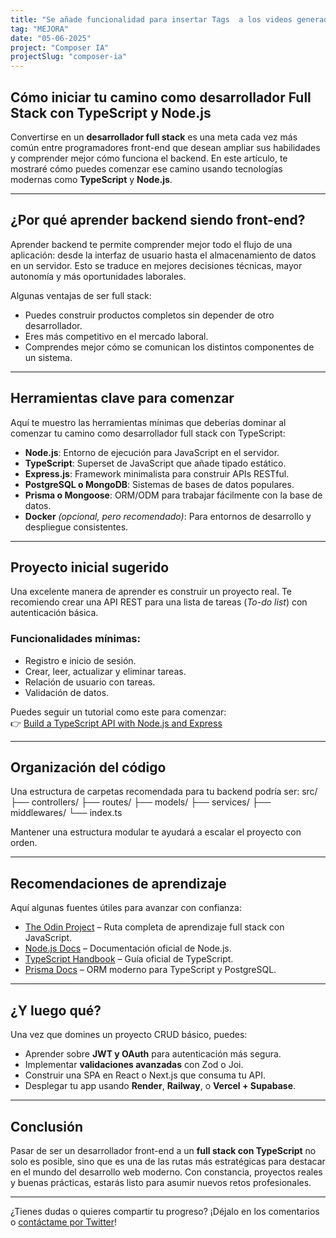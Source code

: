 ```yaml
---
title: "Se añade funcionalidad para insertar Tags  a los videos generados desde la extensión"
tag: "MEJORA"
date: "05-06-2025"
project: "Composer IA"
projectSlug: "composer-ia"
---
```


## Cómo iniciar tu camino como desarrollador Full Stack con TypeScript y Node.js

Convertirse en un **desarrollador full stack** es una meta cada vez más común entre programadores front-end que desean ampliar sus habilidades y comprender mejor cómo funciona el backend. En este artículo, te mostraré cómo puedes comenzar ese camino usando tecnologías modernas como **TypeScript** y **Node.js**.

---

## ¿Por qué aprender backend siendo front-end?

Aprender backend te permite comprender mejor todo el flujo de una aplicación: desde la interfaz de usuario hasta el almacenamiento de datos en un servidor. Esto se traduce en mejores decisiones técnicas, mayor autonomía y más oportunidades laborales.

Algunas ventajas de ser full stack:

- Puedes construir productos completos sin depender de otro desarrollador.
- Eres más competitivo en el mercado laboral.
- Comprendes mejor cómo se comunican los distintos componentes de un sistema.

---

## Herramientas clave para comenzar

Aquí te muestro las herramientas mínimas que deberías dominar al comenzar tu camino como desarrollador full stack con TypeScript:

- **Node.js**: Entorno de ejecución para JavaScript en el servidor.
- **TypeScript**: Superset de JavaScript que añade tipado estático.
- **Express.js**: Framework minimalista para construir APIs RESTful.
- **PostgreSQL o MongoDB**: Sistemas de bases de datos populares.
- **Prisma o Mongoose**: ORM/ODM para trabajar fácilmente con la base de datos.
- **Docker** _(opcional, pero recomendado)_: Para entornos de desarrollo y despliegue consistentes.

---

## Proyecto inicial sugerido

Una excelente manera de aprender es construir un proyecto real. Te recomiendo crear una API REST para una lista de tareas (_To-do list_) con autenticación básica.

### Funcionalidades mínimas:

- Registro e inicio de sesión.
- Crear, leer, actualizar y eliminar tareas.
- Relación de usuario con tareas.
- Validación de datos.

Puedes seguir un tutorial como este para comenzar:  
👉 [Build a TypeScript API with Node.js and Express](https://www.digitalocean.com/community/tutorials/build-a-restful-api-using-node-express-and-typescript)

---

## Organización del código

Una estructura de carpetas recomendada para tu backend podría ser:
src/
├── controllers/
├── routes/
├── models/
├── services/
├── middlewares/
└── index.ts

Mantener una estructura modular te ayudará a escalar el proyecto con orden.

---

## Recomendaciones de aprendizaje

Aquí algunas fuentes útiles para avanzar con confianza:

- [The Odin Project](https://www.theodinproject.com/paths/full-stack-javascript) – Ruta completa de aprendizaje full stack con JavaScript.
- [Node.js Docs](https://nodejs.org/en/docs) – Documentación oficial de Node.js.
- [TypeScript Handbook](https://www.typescriptlang.org/docs/handbook/intro.html) – Guía oficial de TypeScript.
- [Prisma Docs](https://www.prisma.io/docs) – ORM moderno para TypeScript y PostgreSQL.

---

## ¿Y luego qué?

Una vez que domines un proyecto CRUD básico, puedes:

- Aprender sobre **JWT y OAuth** para autenticación más segura.
- Implementar **validaciones avanzadas** con Zod o Joi.
- Construir una SPA en React o Next.js que consuma tu API.
- Desplegar tu app usando **Render**, **Railway**, o **Vercel + Supabase**.

---

## Conclusión

Pasar de ser un desarrollador front-end a un **full stack con TypeScript** no solo es posible, sino que es una de las rutas más estratégicas para destacar en el mundo del desarrollo web moderno. Con constancia, proyectos reales y buenas prácticas, estarás listo para asumir nuevos retos profesionales.

---

¿Tienes dudas o quieres compartir tu progreso? ¡Déjalo en los comentarios o [contáctame por Twitter](https://twitter.com/tu_usuario)!

